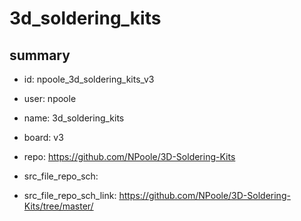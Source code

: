 # 3d_soldering_kits
 
## summary 
* id: npoole_3d_soldering_kits_v3
* user: npoole
* name: 3d_soldering_kits
* board: v3
* repo: https://github.com/NPoole/3D-Soldering-Kits



* src_file_repo_sch: 
* src_file_repo_sch_link: https://github.com/NPoole/3D-Soldering-Kits/tree/master/






